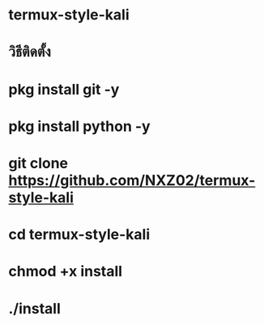 # termux-style-kali
# วิธีติดตั้ง
# pkg install git -y
# pkg install python -y
# git clone https://github.com/NXZ02/termux-style-kali
# cd termux-style-kali
# chmod +x install
# ./install
